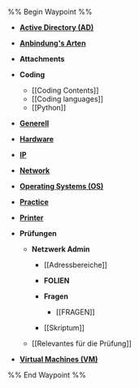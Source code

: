 %% Begin Waypoint %%
- **[Active Directory (AD)](./Active%20Directory%20(AD)/Active%20Directory%20(AD).md)**
- **[Anbindung's Arten](./Anbindung's%20Arten/Anbindung's%20Arten.md)**
- **Attachments**

- **Coding**
	- [[Coding Contents]]
	- [[Coding languages]]
	- [[Python]]
- **[Generell](./Generell/Generell.md)**
- **[Hardware](./Hardware/Hardware.md)**
- **[IP](./IP/IP.md)**
- **[Network](./Network/Network.md)**
- **[Operating Systems (OS)](./Operating%20Systems%20(OS)/Operating%20Systems%20(OS).md)**
- **[Practice](./Practice/Practice.md)**
- **[Printer](./Printer/Printer.md)**
- **Prüfungen**
	- **Netzwerk Admin**
		- [[Adressbereiche]]
		- **FOLIEN**

		- **Fragen**
			- [[FRAGEN]]
		- [[Skriptum]]
	- [[Relevantes für die Prüfung]]
- **[Virtual Machines (VM)](./Virtual%20Machines%20(VM)/Virtual%20Machines%20(VM).md)**

%% End Waypoint %%